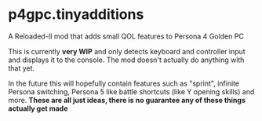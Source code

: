 # p4gpc.tinyadditions
A Reloaded-II mod that adds small QOL features to Persona 4 Golden PC

This is currently **very WIP** and only detects keyboard and controller input and displays it to the console. The mod doesn't actually do anything with that yet.

In the future this will hopefully contain features such as "sprint", infinite Persona switching, Persona 5 like battle shortcuts (like Y opening skills) and more. 
**These are all just ideas, there is no guarantee any of these things actually get made**
